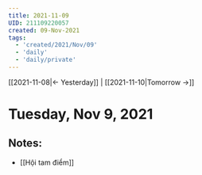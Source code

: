 ```yaml
---
title: 2021-11-09
UID: 211109220057
created: 09-Nov-2021
tags:
  - 'created/2021/Nov/09'
  - 'daily'
  - 'daily/private'
---
```

[[2021-11-08|<- Yesterday]] | [[2021-11-10|Tomorrow ->]]
# Tuesday, Nov 9, 2021

## Notes:
- [[Hội tam điểm]]

